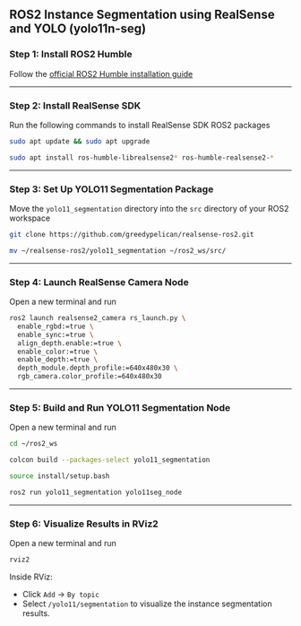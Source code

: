 ## ROS2 Instance Segmentation using RealSense and YOLO (yolo11n-seg)

### Step 1: Install ROS2 Humble

Follow the [official ROS2 Humble installation guide](https://docs.ros.org/en/humble/Installation/Ubuntu-Install-Debs.html)

---

### Step 2: Install RealSense SDK

Run the following commands to install RealSense SDK ROS2 packages

```bash
sudo apt update && sudo apt upgrade
```
```bash
sudo apt install ros-humble-librealsense2* ros-humble-realsense2-*
```

---

### Step 3: Set Up YOLO11 Segmentation Package

Move the `yolo11_segmentation` directory into the `src` directory of your ROS2 workspace

```bash
git clone https://github.com/greedypelican/realsense-ros2.git
```
```bash
mv ~/realsense-ros2/yolo11_segmentation ~/ros2_ws/src/
```

---

### Step 4: Launch RealSense Camera Node

Open a new terminal and run

```bash
ros2 launch realsense2_camera rs_launch.py \
  enable_rgbd:=true \
  enable_sync:=true \
  align_depth.enable:=true \
  enable_color:=true \
  enable_depth:=true \
  depth_module.depth_profile:=640x480x30 \
  rgb_camera.color_profile:=640x480x30
```

---

### Step 5: Build and Run YOLO11 Segmentation Node

Open a new terminal and run

```bash
cd ~/ros2_ws
```
```bash
colcon build --packages-select yolo11_segmentation
```
```bash
source install/setup.bash
```
```bash
ros2 run yolo11_segmentation yolo11seg_node
```

---

### Step 6: Visualize Results in RViz2

Open a new terminal and run

```bash
rviz2
```

Inside RViz:
- Click `Add` → `By topic`
- Select `/yolo11/segmentation` to visualize the instance segmentation results.

